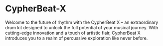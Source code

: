 # CypherBeat-X
Welcome to the future of rhythm with the CypherBeat X – an extraordinary drum kit designed to unlock the full potential of your musical journey. With cutting-edge innovation and a touch of artistic flair, CypherBeat X introduces you to a realm of percussive exploration like never before. 
